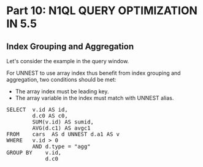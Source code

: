 # Part 10: N1QL QUERY OPTIMIZATION IN 5.5
  
## Index Grouping and Aggregation

Let's consider the example in the query window.

For UNNEST to use array index thus benefit from index grouping and aggregation, two conditions should be met:

- The array index must be leading key.
- The array variable in the index must match with UNNEST alias.


<pre id="example">
SELECT 	v.id AS id,
        d.c0 AS c0,
        SUM(v.id) AS sumid,
        AVG(d.c1) AS avgc1
FROM  	cars  AS d UNNEST d.a1 AS v
WHERE 	v.id > 0
        AND d.type = "agg"
GROUP BY	v.id,
         	d.c0
</pre>

